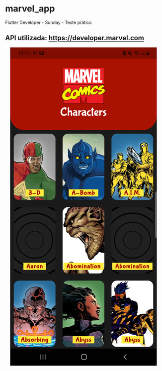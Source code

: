# marvel_app

Flutter Developer - Sunday - Teste prático

## API utilizada: https://developer.marvel.com

<p align="center" height = "300">
   <img src ='assets/images/screenshot.png' >
</p>
